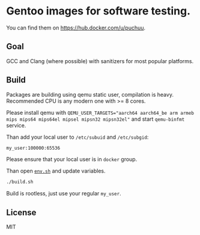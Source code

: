 # Gentoo images for software testing.

You can find them on https://hub.docker.com/u/puchuu.

## Goal

GCC and Clang (where possible) with sanitizers for most popular platforms.

## Build

Packages are building using qemu static user, compilation is heavy.
Recommended CPU is any modern one with >= 8 cores.

Please install qemu with `QEMU_USER_TARGETS="aarch64 aarch64_be arm armeb mips mips64 mips64el mipsel mipsn32 mipsn32el"` and start `qemu-binfmt` service.

Than add your local user to `/etc/subuid` and `/etc/subgid`:

```sh
my_user:100000:65536
```

Please ensure that your local user is in `docker` group.

Than open [`env.sh`](env.sh) and update variables.

```sh
./build.sh
```

Build is rootless, just use your regular `my_user`.

## License

MIT
